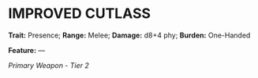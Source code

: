 ﻿# IMPROVED CUTLASS

**Trait:** Presence; **Range:** Melee; **Damage:** d8+4 phy; **Burden:** One-Handed

**Feature:** —

*Primary Weapon - Tier 2*

